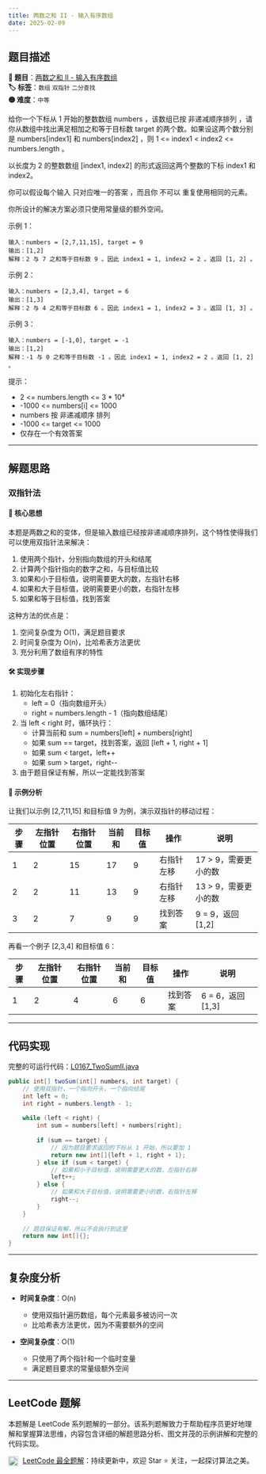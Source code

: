 ```yaml
---
title: 两数之和 II - 输入有序数组
date: 2025-02-09
---
```


## 题目描述

**🔗 题目**：[两数之和 II - 输入有序数组](https://leetcode.cn/problems/two-sum-ii-input-array-is-sorted/)  
**🏷️ 标签**：`数组` `双指针` `二分查找`  
**🟡 难度**：`中等`  

给你一个下标从 1 开始的整数数组 numbers ，该数组已按 非递减顺序排列  ，请你从数组中找出满足相加之和等于目标数 target 的两个数。如果设这两个数分别是 numbers[index1] 和 numbers[index2] ，则 1 <= index1 < index2 <= numbers.length 。

以长度为 2 的整数数组 [index1, index2] 的形式返回这两个整数的下标 index1 和 index2。

你可以假设每个输入 只对应唯一的答案 ，而且你 不可以 重复使用相同的元素。

你所设计的解决方案必须只使用常量级的额外空间。

示例 1：
```
输入：numbers = [2,7,11,15], target = 9
输出：[1,2]
解释：2 与 7 之和等于目标数 9 。因此 index1 = 1, index2 = 2 。返回 [1, 2] 。
```

示例 2：
```
输入：numbers = [2,3,4], target = 6
输出：[1,3]
解释：2 与 4 之和等于目标数 6 。因此 index1 = 1, index2 = 3 。返回 [1, 3] 。
```

示例 3：
```
输入：numbers = [-1,0], target = -1
输出：[1,2]
解释：-1 与 0 之和等于目标数 -1 。因此 index1 = 1, index2 = 2 。返回 [1, 2] 。
```

提示：
- 2 <= numbers.length <= 3 * 10⁴
- -1000 <= numbers[i] <= 1000
- numbers 按 非递减顺序 排列
- -1000 <= target <= 1000
- 仅存在一个有效答案

---

## 解题思路
### 双指针法

#### 📝 核心思想
本题是两数之和的变体，但是输入数组已经按非递减顺序排列，这个特性使得我们可以使用双指针法来解决：
1. 使用两个指针，分别指向数组的开头和结尾
2. 计算两个指针指向的数字之和，与目标值比较
3. 如果和小于目标值，说明需要更大的数，左指针右移
4. 如果和大于目标值，说明需要更小的数，右指针左移
5. 如果和等于目标值，找到答案

这种方法的优点是：
1. 空间复杂度为 O(1)，满足题目要求
2. 时间复杂度为 O(n)，比哈希表方法更优
3. 充分利用了数组有序的特性

#### 🛠️ 实现步骤
1. 初始化左右指针：
   - left = 0（指向数组开头）
   - right = numbers.length - 1（指向数组结尾）
2. 当 left < right 时，循环执行：
   - 计算当前和 sum = numbers[left] + numbers[right]
   - 如果 sum == target，找到答案，返回 [left + 1, right + 1]
   - 如果 sum < target，left++
   - 如果 sum > target，right--
3. 由于题目保证有解，所以一定能找到答案

#### 🧩 示例分析
让我们以示例 [2,7,11,15] 和目标值 9 为例，演示双指针的移动过程：

| 步骤 | 左指针位置 | 右指针位置 | 当前和 | 目标值 | 操作 | 说明 |
|-----|-----------|-----------|--------|--------|------|-----|
| 1 | 2 | 15 | 17 | 9 | 右指针左移 | 17 > 9，需要更小的数 |
| 2 | 2 | 11 | 13 | 9 | 右指针左移 | 13 > 9，需要更小的数 |
| 3 | 2 | 7 | 9 | 9 | 找到答案 | 9 = 9，返回 [1,2] |

再看一个例子 [2,3,4] 和目标值 6：

| 步骤 | 左指针位置 | 右指针位置 | 当前和 | 目标值 | 操作 | 说明 |
|-----|-----------|-----------|--------|--------|------|-----|
| 1 | 2 | 4 | 6 | 6 | 找到答案 | 6 = 6，返回 [1,3] |

---

## 代码实现

完整的可运行代码：[L0167_TwoSumII.java](../src/main/java/L0167_TwoSumII.java)

```java
public int[] twoSum(int[] numbers, int target) {
    // 使用双指针，一个指向开头，一个指向结尾
    int left = 0;
    int right = numbers.length - 1;
    
    while (left < right) {
        int sum = numbers[left] + numbers[right];
        
        if (sum == target) {
            // 因为题目要求返回的下标从 1 开始，所以要加 1
            return new int[]{left + 1, right + 1};
        } else if (sum < target) {
            // 如果和小于目标值，说明需要更大的数，左指针右移
            left++;
        } else {
            // 如果和大于目标值，说明需要更小的数，右指针左移
            right--;
        }
    }
    
    // 题目保证有解，所以不会执行到这里
    return new int[]{};
}
```

---

## 复杂度分析

- **时间复杂度**：O(n)
  - 使用双指针遍历数组，每个元素最多被访问一次
  - 比哈希表方法更优，因为不需要额外的空间

- **空间复杂度**：O(1)
  - 只使用了两个指针和一个临时变量
  - 满足题目要求的常量级额外空间

---

## LeetCode 题解

本题解是 LeetCode 系列题解的一部分。该系列题解致力于帮助程序员更好地理解和掌握算法思维，内容包含详细的解题思路分析、图文并茂的示例讲解和完整的代码实现。

<img src="https://github.githubassets.com/images/modules/logos_page/GitHub-Mark.png" alt="GitHub" width="20" style="vertical-align: middle; margin-right: 5px"> [LeetCode 最全题解](https://github.com/LjyYano/LeetCode)：持续更新中，欢迎 Star ⭐️ 关注，一起探讨算法之美。 